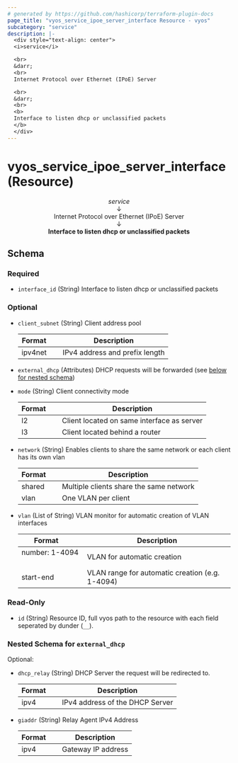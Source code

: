 ```yaml
---
# generated by https://github.com/hashicorp/terraform-plugin-docs
page_title: "vyos_service_ipoe_server_interface Resource - vyos"
subcategory: "service"
description: |-
  <div style="text-align: center">
  <i>service</i>

  <br>
  &darr;
  <br>
  Internet Protocol over Ethernet (IPoE) Server

  <br>
  &darr;
  <br>
  <b>
  Interface to listen dhcp or unclassified packets
  </b>
  </div>
---
```


# vyos_service_ipoe_server_interface (Resource)

<div style="text-align: center">
<i>service</i>

<br>
&darr;
<br>
Internet Protocol over Ethernet (IPoE) Server

<br>
&darr;
<br>
<b>
Interface to listen dhcp or unclassified packets
</b>
</div>



<!-- schema generated by tfplugindocs -->
## Schema

### Required

- `interface_id` (String) Interface to listen dhcp or unclassified packets

### Optional

- `client_subnet` (String) Client address pool

    |  Format &emsp; | Description  |
    |----------|---------------|
    |  ipv4net  &emsp; |  IPv4 address and prefix length  |
- `external_dhcp` (Attributes) DHCP requests will be forwarded (see [below for nested schema](#nestedatt--external_dhcp))
- `mode` (String) Client connectivity mode

    |  Format &emsp; | Description  |
    |----------|---------------|
    |  l2  &emsp; |  Client located on same interface as server  |
    |  l3  &emsp; |  Client located behind a router  |
- `network` (String) Enables clients to share the same network or each client has its own vlan

    |  Format &emsp; | Description  |
    |----------|---------------|
    |  shared  &emsp; |  Multiple clients share the same network  |
    |  vlan  &emsp; |  One VLAN per client  |
- `vlan` (List of String) VLAN monitor for automatic creation of VLAN interfaces

    |  Format &emsp; | Description  |
    |----------|---------------|
    |  number: 1-4094  &emsp; |  VLAN for automatic creation  |
    |  start-end  &emsp; |  VLAN range for automatic creation (e.g. 1-4094)  |

### Read-Only

- `id` (String) Resource ID, full vyos path to the resource with each field seperated by dunder (`__`).

<a id="nestedatt--external_dhcp"></a>
### Nested Schema for `external_dhcp`

Optional:

- `dhcp_relay` (String) DHCP Server the request will be redirected to.

    |  Format &emsp; | Description  |
    |----------|---------------|
    |  ipv4  &emsp; |  IPv4 address of the DHCP Server  |
- `giaddr` (String) Relay Agent IPv4 Address

    |  Format &emsp; | Description  |
    |----------|---------------|
    |  ipv4  &emsp; |  Gateway IP address  |
